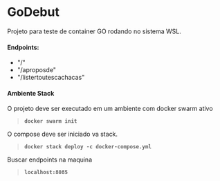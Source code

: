 # GoDebut
 Projeto para teste de container GO rodando no sistema WSL.

#### Endpoints:
- "/"
- "/aproposde"
- "/listertoutescachacas"

#### Ambiente Stack
O projeto deve ser executado em um ambiente com docker swarm ativo 
>**`docker swarm init`**

O compose deve ser iniciado va stack.
>**`docker stack deploy -c docker-compose.yml`**

Buscar endpoints na maquina
>**`localhost:8085`**
